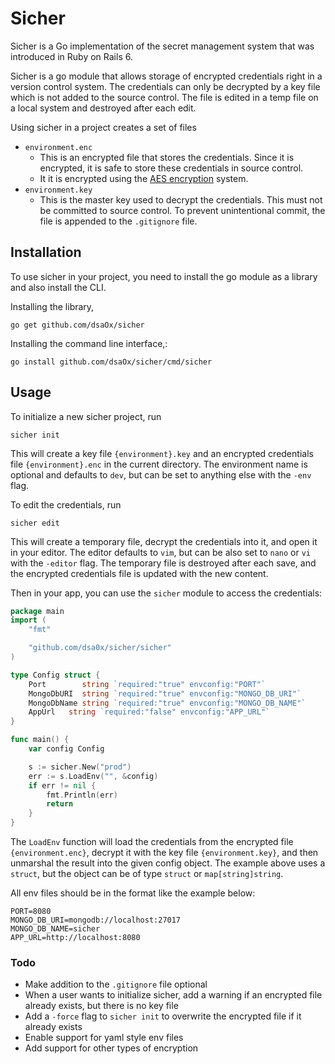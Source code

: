 # Sicher

Sicher is a Go implementation of the secret management system that was introduced in Ruby on Rails 6.

Sicher is a go module that allows storage of encrypted credentials right in a version control system. The credentials can only be decrypted by a key file which is not added to the source control. The file is edited in a temp file on a local system and destroyed after each edit.

Using sicher in a project creates a set of files

- `environment.enc`
  - This is an encrypted file that stores the credentials. Since it is encrypted, it is safe to store these credentials in source control.
  - It it is encrypted using the [AES encryption](https://pkg.go.dev/crypto/aes) system.
- `environment.key`
  - This is the master key used to decrypt the credentials. This must not be committed to source control. To prevent unintentional commit, the file is appended to the `.gitignore` file.

## Installation

To use sicher in your project, you need to install the go module as a library and also install the CLI.

Installing the library,

```shell
go get github.com/dsaOx/sicher
```

Installing the command line interface,:

```shell
go install github.com/dsaOx/sicher/cmd/sicher
```

## Usage

To initialize a new sicher project, run

```shell
sicher init
```

This will create a key file `{environment}.key` and an encrypted credentials file `{environment}.enc` in the current directory. The environment name is optional and defaults to `dev`, but can be set to anything else with the `-env` flag.

To edit the credentials, run

```shell
sicher edit
```

This will create a temporary file, decrypt the credentials into it, and open it in your editor. The editor defaults to `vim`, but can be also set to `nano` or `vi` with the `-editor` flag. The temporary file is destroyed after each save, and the encrypted credentials file is updated with the new content.

Then in your app, you can use the `sicher` module to access the credentials:

```go
package main
import (
	"fmt"

	"github.com/dsa0x/sicher/sicher"
)

type Config struct {
	Port        string `required:"true" envconfig:"PORT"`
	MongoDbURI  string `required:"true" envconfig:"MONGO_DB_URI"`
	MongoDbName string `required:"true" envconfig:"MONGO_DB_NAME"`
	AppUrl   string `required:"false" envconfig:"APP_URL"`
}

func main() {
	var config Config

	s := sicher.New("prod")
	err := s.LoadEnv("", &config)
	if err != nil {
		fmt.Println(err)
		return
	}
}
```

The `LoadEnv` function will load the credentials from the encrypted file `{environment.enc}`, decrypt it with the key file `{environment.key}`, and then unmarshal the result into the given config object. The example above uses a `struct`, but the object can be of type `struct` or `map[string]string`.

All env files should be in the format like the example below:

```
PORT=8080
MONGO_DB_URI=mongodb://localhost:27017
MONGO_DB_NAME=sicher
APP_URL=http://localhost:8080
```

### Todo

- Make addition to the `.gitignore` file optional
- When a user wants to initialize sicher, add a warning if an encrypted file already exists, but there is no key file
- Add a `-force` flag to `sicher init` to overwrite the encrypted file if it already exists
- Enable support for yaml style env files
- Add support for other types of encryption
